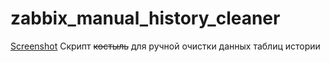 # zabbix_manual_history_cleaner
[Screenshot](smile_.png)
Скрипт ~~костыль~~ для ручной очистки данных таблиц истории 
